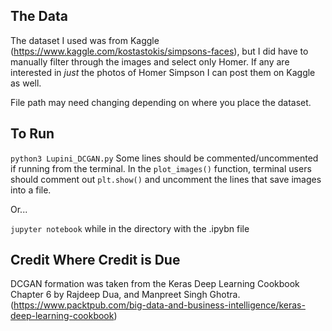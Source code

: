 ## The Data

The dataset I used was from Kaggle (https://www.kaggle.com/kostastokis/simpsons-faces), but I did have to manually filter through the images and select only Homer. If any are interested in _just_ the photos of Homer Simpson I can post them on Kaggle as well.

File path may need changing depending on where you place the dataset.

## To Run 

`python3 Lupini_DCGAN.py`
Some lines should be commented/uncommented if running from the terminal. In the `plot_images()` function, terminal users should comment out `plt.show()` and uncomment the lines that save images into a file. 

Or...

`jupyter notebook` while in the directory with the .ipybn file

## Credit Where Credit is Due

DCGAN formation was taken from the Keras Deep Learning Cookbook Chapter 6 by Rajdeep Dua, and Manpreet Singh Ghotra. (https://www.packtpub.com/big-data-and-business-intelligence/keras-deep-learning-cookbook)
